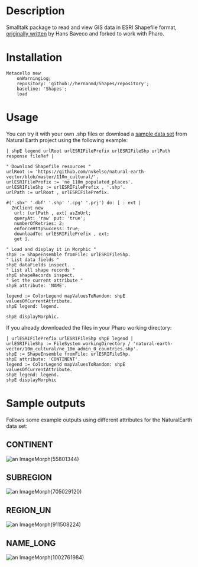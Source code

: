 # Description

Smalltalk package to read and view GIS data in ESRI Shapefile format, [originally written](http://www.squeaksource.com/shapes.html) by Hans Baveco and forked to work with Pharo. 

# Installation

```smalltalk
Metacello new
	onWarningLog;
	repository: 'github://hernanmd/Shapes/repository';
	baseline: 'Shapes';
	load
```

# Usage

You can try it with your own .shp files or download a [sample data set](https://github.com/nvkelso/natural-earth-vector) from Natural Earth project using the following example:

```smalltalk
| shpE legend urlRoot urlESRIFilePrefix urlESRIFileShp urlPath response fileRef |

" Download Shapefile resources "
urlRoot := 'https://github.com/nvkelso/natural-earth-vector/blob/master/110m_cultural/'.
urlESRIFilePrefix := 'ne_110m_populated_places'.
urlESRIFileShp := urlESRIFilePrefix , '.shp'.
urlPath := urlRoot , urlESRIFilePrefix.

#('.shx' '.dbf' '.shp' '.cpg' '.prj') do: [ : ext |
  ZnClient new
   url: (urlPath , ext) asZnUrl;
   queryAt: 'raw' put: 'true';
   numberOfRetries: 2;
   enforceHttpSuccess: true;
   downloadTo: urlESRIFilePrefix , ext;
   get ].

" Load and display it in Morphic "
shpE := ShapeEnsemble fromFile: urlESRIFileShp.
" List data fields "
shpE dataFields inspect.
" List all shape records "
shpE shapeRecords inspect.
" Set the current attribute "
shpE attribute: 'NAME'.

legend := ColorLegend mapValuesToRandom: shpE valuesOfCurrentAttribute.
shpE legend: legend.

shpE displayMorphic.
```

If you already downloaded the files in your Pharo working directory:

```smalltalk
| urlESRIFilePrefix urlESRIFileShp shpE legend |
urlESRIFileShp := FileSystem workingDirectory / 'natural-earth-vector/10m_cultural/ne_10m_admin_0_countries.shp'.
shpE := ShapeEnsemble fromFile: urlESRIFileShp.
shpE attribute: 'CONTINENT'.
legend := ColorLegend mapValuesToRandom: shpE valuesOfCurrentAttribute.
shpE legend: legend.
shpE displayMorphic
```

# Sample outputs

Follows some example outputs using different attributes for the NaturalEarth data set:

## CONTINENT

![an ImageMorph(55801344)](https://user-images.githubusercontent.com/4825959/83931348-95d38880-a772-11ea-9ffe-1549abc50857.png)

## SUBREGION

![an ImageMorph(705029120)](https://user-images.githubusercontent.com/4825959/83931353-9835e280-a772-11ea-9a62-f5fdefbb5a6a.png)

## REGION_UN

![an ImageMorph(911508224)](https://user-images.githubusercontent.com/4825959/83931355-98ce7900-a772-11ea-8560-7f75d628cb69.png)

## NAME_LONG

![an ImageMorph(1002761984)](https://user-images.githubusercontent.com/4825959/83931358-99ffa600-a772-11ea-80b3-2dae633ec0ba.png)
